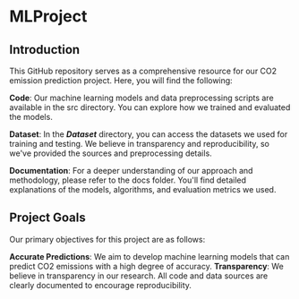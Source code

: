 # MLProject

## Introduction

This GitHub repository serves as a comprehensive resource for our CO2 emission prediction project. Here, you will find the following:

**Code**: Our machine learning models and data preprocessing scripts are available in the src directory. You can explore how we trained and evaluated the models.

**Dataset**: In the ***Dataset*** directory, you can access the datasets we used for training and testing. We believe in transparency and reproducibility, so we've provided the sources and preprocessing details.

**Documentation**: For a deeper understanding of our approach and methodology, please refer to the docs folder. You'll find detailed explanations of the models, algorithms, and evaluation metrics we used.

## Project Goals

Our primary objectives for this project are as follows:

**Accurate Predictions**: We aim to develop machine learning models that can predict CO2 emissions with a high degree of accuracy.
**Transparency**: We believe in transparency in our research. All code and data sources are clearly documented to encourage reproducibility.
